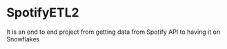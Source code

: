 # SpotifyETL2
It is an end to end project from getting data from Spotify API to having it on Snowflakes 
